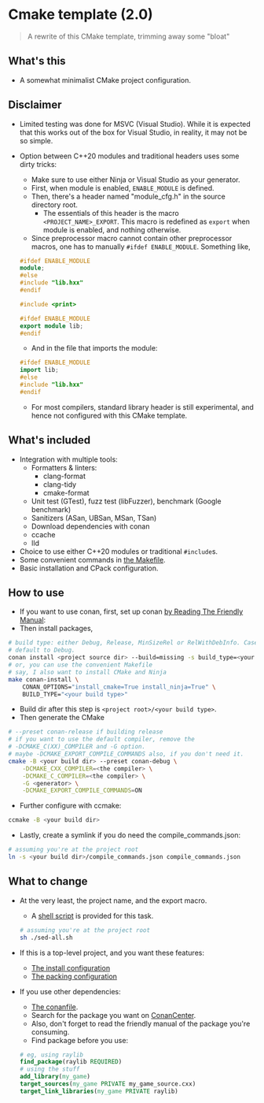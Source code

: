 # Cmake template (2.0)

> A rewrite of this CMake template, trimming away some "bloat"

## What's this

- A somewhat minimalist CMake project configuration.

## Disclaimer

- Limited testing was done for MSVC (Visual Studio). While it is expected that
this works out of the box for Visual Studio, in reality, it may not be so simple.

- Option between C++20 modules and traditional headers uses some dirty tricks:
  - Make sure to use either Ninja or Visual Studio as your generator.
  - First, when module is enabled, `ENABLE_MODULE` is defined.
  - Then, there's a header named "module\_cfg.h" in the source directory root.
    - The essentials of this header is the macro `<PROJECT_NAME>_EXPORT`. This
    macro is redefined as `export` when module is enabled, and nothing otherwise.
  - Since preprocessor macro cannot contain other preprocessor macros, one has
  to manually `#ifdef ENABLE_MODULE`. Something like,

  ```cxx
  #ifdef ENABLE_MODULE
  module;
  #else
  #include "lib.hxx"
  #endif

  #include <print>

  #ifdef ENABLE_MODULE
  export module lib;
  #endif
  ```

  - And in the file that imports the module:

  ```cxx
  #ifdef ENABLE_MODULE
  import lib;
  #else
  #include "lib.hxx"
  #endif
  ```

  - For most compilers, standard library header is still experimental, and hence
  not configured with this CMake template.

## What's included

- Integration with multiple tools:
  - Formatters & linters:
    - clang-format
    - clang-tidy
    - cmake-format
  - Unit test (GTest), fuzz test (libFuzzer), benchmark (Google benchmark)
  - Sanitizers (ASan, UBSan, MSan, TSan)
  - Download dependencies with conan
  - ccache
  - lld
- Choice to use either C++20 modules or traditional `#include`s.
- Some convenient commands in [the Makefile](./Makefile).
- Basic installation and CPack configuration.

## How to use

- If you want to use conan, first, set up conan [by Reading The Friendly Manual](https://docs.conan.io/2/installation.html):
- Then install packages,

```bash
# build type: either Debug, Release, MinSizeRel or RelWithDebInfo. Case-sensitive.
# default to Debug.
conan install <project source dir> --build=missing -s build_type=<your build type>
# or, you can use the convenient Makefile
# say, I also want to install CMake and Ninja
make conan-install \
    CONAN_OPTIONS="install_cmake=True install_ninja=True" \
    BUILD_TYPE="<your build type>"
```

- Build dir after this step is `<project root>/<your build type>`.
- Then generate the CMake

```bash
# --preset conan-release if building release
# if you want to use the default compiler, remove the
# -DCMAKE_C(XX)_COMPILER and -G option.
# maybe -DCMAKE_EXPORT_COMPILE_COMMANDS also, if you don't need it.
cmake -B <your build dir> --preset conan-debug \
    -DCMAKE_CXX_COMPILER=<the compiler> \
    -DCMAKE_C_COMPILER=<the compiler> \
    -G <generator> \
    -DCMAKE_EXPORT_COMPILE_COMMANDS=ON
```

- Further configure with ccmake:

```bash
ccmake -B <your build dir>
```

- Lastly, create a symlink if you do need the compile\_commands.json:

```bash
# assuming you're at the project root
ln -s <your build dir>/compile_commands.json compile_commands.json
```

## What to change

- At the very least, the project name, and the export macro.
  - A [shell script](./sed-all.sh) is provided for this task.

  ```bash
  # assuming you're at the project root
  sh ./sed-all.sh
  ```

- If this is a top-level project, and you want these features:
  - [The install configuration](./cmake/InstallConfig.cmake)
  - [The packing configuration](./cmake/PackConfig.cmake)

- If you use other dependencies:
  - [The conanfile](./conanfile.py).
  - Search for the package you want on [ConanCenter](https://conan.io/center).
  - Also, don't forget to read the friendly manual of the package you're consuming.
  - Find package before you use:

  ```cmake
  # eg, using raylib
  find_package(raylib REQUIRED)
  # using the stuff
  add_library(my_game)
  target_sources(my_game PRIVATE my_game_source.cxx)
  target_link_libraries(my_game PRIVATE raylib)
  ```
